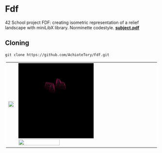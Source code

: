 # Fdf
42 School project FDF: creating isometric representation of a
relief landscape with miniLibX library. Norminette codestyle. 
[**subject.pdf**](fdf_subject.pdf)

## Cloning
```
git clone https://github.com/AchioteTory/Fdf.git
```

<div>
    <table cellpadding="60" bordercolor="white">
      <tr>
          <td>
                <img src="gifs/mars_square.gif" align="right" width=120% height=100%/>
          </td>
          <td>
              <div>
                  <img src="gifs/heart_square.gif" bordercolor="white" width=55% height=55%/>
              </div>
              <div>
                  <img src="gifs/t1_square.gif"  width=55% height=55%/>
              </div>
          </td>
        </tr>
    </table>
</div>
